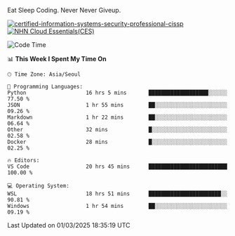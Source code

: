 Eat Sleep Coding.
Never Never Giveup.

[![certified-information-systems-security-professional-cissp](https://github.com/user-attachments/assets/d259884f-7f9a-4d80-a663-6968ead7464a)](https://www.credly.com/badges/f394a010-85a0-450b-9136-8043af01d71c/public_url)
[![NHN Cloud Essentials(CES)](https://github.com/user-attachments/assets/f405dcae-c923-424d-927f-e993bac10fa9)](https://www.nhncloud.com/kr/edu/certification/search)


<!--START_SECTION:waka-->
![Code Time](http://img.shields.io/badge/Code%20Time-3%2C927%20hrs%2038%20mins-blue)

📊 **This Week I Spent My Time On** 

```text
🕑︎ Time Zone: Asia/Seoul

💬 Programming Languages: 
Python                   16 hrs 5 mins       ███████████████████░░░░░░   77.50 % 
JSON                     1 hr 55 mins        ██░░░░░░░░░░░░░░░░░░░░░░░   09.26 % 
Markdown                 1 hr 22 mins        ██░░░░░░░░░░░░░░░░░░░░░░░   06.64 % 
Other                    32 mins             █░░░░░░░░░░░░░░░░░░░░░░░░   02.58 % 
Docker                   28 mins             █░░░░░░░░░░░░░░░░░░░░░░░░   02.25 % 

🔥 Editors: 
VS Code                  20 hrs 45 mins      █████████████████████████   100.00 % 

💻 Operating System: 
WSL                      18 hrs 51 mins      ███████████████████████░░   90.81 % 
Windows                  1 hr 54 mins        ██░░░░░░░░░░░░░░░░░░░░░░░   09.19 % 
```


 Last Updated on 01/03/2025 18:35:19 UTC
<!--END_SECTION:waka-->
